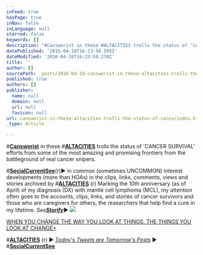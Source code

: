 ```yaml
---
inFeed: true
hasPage: true
inNav: false
inLanguage: null
starred: false
keywords: []
description: "#Canswerist in these #ALTACITIES trolls the status of 'CANCER SURVIVAL' efforts from some of the most amazing and promising frontiers from the battleground of real cancer snipers."
datePublished: '2016-04-18T16:23:58.595Z'
dateModified: '2016-04-18T16:23:50.270Z'
title: ''
author: []
sourcePath: _posts/2016-04-18-canswerist-in-these-altacities-trolls-the-status-of-cance.md
published: true
authors: []
publisher:
  name: null
  domain: null
  url: null
  favicon: null
url: canswerist-in-these-altacities-trolls-the-status-of-cance/index.html
_type: Article

---
```

\#**[Canswerist][0]** in these \#[**ALTACITIES**][1] trolls the status of 'CANCER SURVIVAL' efforts from some of the most amazing and promising frontiers from the battleground of real cancer snipers.

\#**[SocialCurrentSee][2]**(r)▶ in common (sometimes UNCOMMON) interest developments (more than HOAs) in the clips, links, comments, views and stories archived by \#[**ALTACITIES**][1] (r) Marking the 10th anniversary (as of April) of my diagnosis (DX) with mantle cell lymphoma (MCL), my attention often goes to the accounts, clips, links, and stories of cancer survivors and those who are caregivers for others, the researchers that help find a cure in my lifetime. _See_**[_Storify_][3]**▶
![](https://the-grid-user-content.s3-us-west-2.amazonaws.com/291e0566-e997-4b9c-87f3-379caf1bf570.png)

​[WHEN YOU CHANGE THE WAY YOU LOOK AT THINGS, THE THINGS YOU LOOK AT CHANGE+ ][4]

​\#**[ALTACITIES][1]** (r) ▶ _[Today's Tweets are Tomorrow's Posts][5]_ ▶ \#**[SocialCurrentSee][2]**

[0]: http://canswerist.com/
[1]: http://altacities.com/
[2]: http://socialcurrentsee.com/
[3]: https://goo.gl/TFWbCL
[4]: http://browseonpurpose.com/
[5]: https://twitter.com/ALTALOMAN